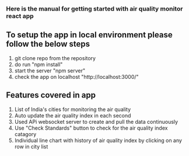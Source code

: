 ### Here is the manual for getting started with air quality monitor react app


## To setup the app in local environment please follow the below steps

1. git clone repo from the repository
2. do run "npm install"
3. start the server "npm server"
4. check the app on localhost "http://localhost:3000/"


## Features covered in app

1. List of India's cities for monitoring the air quality
2. Auto update the air quality index in each second 
3. Used APi websocket server to create and pull the data continuously
4. Use "Check Standards" button to check for the air quality index catagory
5. Individual line chart with history of air quality index by clicking on any row in city list
